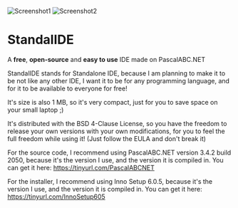 ![Screenshot1](https://user-images.githubusercontent.com/81249219/232089257-9c4dfeec-28e5-461c-9bbd-59b8a5c2a6ff.png)
![Screenshot2](https://github.com/MichaelAgarkov/StandalIDE/assets/81249219/86fadfce-5a89-413c-b0fa-19e5a1d3d135)
# StandalIDE
A **free**, **open-source** and **easy to use** IDE made on PascalABC.NET

StandalIDE stands for Standalone IDE, because I am planning to make it to be not like any other IDE, I want it to be for any programming language, and for it to be available to everyone for free!

It's size is also 1 MB, so it's very compact, just for you to save space on your small laptop ;)

It's distributed with the BSD 4-Clause License, so you have the freedom to release your own versions with your own modifications, for you to feel the full freedom while using it! (Just follow the EULA and don't break it)

For the source code, I recommend using PascalABC.NET version 3.4.2 build 2050, because it's the version I use, and the version it is compiled in. You can get it here: https://tinyurl.com/PascalABCNET

For the installer, I recommend using Inno Setup 6.0.5, because it's the version I use, and the version it is compiled in. You can get it here: https://tinyurl.com/InnoSetup605
